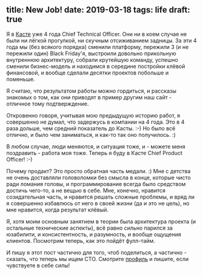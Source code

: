 title: New Job!
date: 2019-03-18
tags: life
draft: true
----

Я в [Касте](https://kasta.ua) уже 4 года Chief Technical Officer. Они ни в коем
случае не были ни лёгкой прогулкой, ни скучным отсиживанием задницы. За эти 4
года мы (без всякого порядка) сменили платформу, пережили 3 (и не пережили один)
Black Friday'я, выстроили довольно прикольную внутреннюю архитектуру, собрали
крутейшую команду, успешно сменили бизнес-модель и находимся в середине
постройки клёвой финансовой, и вообще сделали десятки проектов побольше и
поменьше.

Я считаю, что результатом работы можно гордиться, и рассказы знакомых о том, как
они приводят в пример другим наш сайт - отличное тому подтверждение.

Откровенно говоря, учитывая мою предыдущую историю работ, я совершенно не думал,
что задержусь в компании на 4 года. Это в 4 раза дольше, чем средний показатель
до Касты. :-) Но было всё отлично, и было чем заниматься, и как-то так оно
получилось. :)

В любом случае, люди меняются, и ситуация тоже, и - можете меня поздравить -
работа моя тоже. Теперь я буду в Касте Chief Product Officer! :-)

Почему продакт? Это просто обратная часть медали. :) Мне с детства не очень
доставляли головоломки без смысла в конце, которые чисто ради ломания головы, и
программирование всегда было средством достичь чего-то, а не вещью в себе. Мне,
конечно, нравится созидательная часть, и нравится решать сложные проблемы, и
вряд ли я совершенно избавлюсь от него в своей жизни (да и это не цель), но мне
нравится, когда результат клёвый.

Я, хотя моим основным занятием в теории была архитектура проекта (и остальные
технические аспекты), всё равно сильно парился за юзабилити, и консистентность,
и разумность, и вообще ощущения клиентов. Посмотрим теперь, как это пойдёт фулл-тайм.

И пишу я этот пост частично для того, чтоб поделиться, а частично - сказать, что
теперь мы ищем CTO. Смотрите [профиль]() и пишите, если чувствуете в себе силы!
